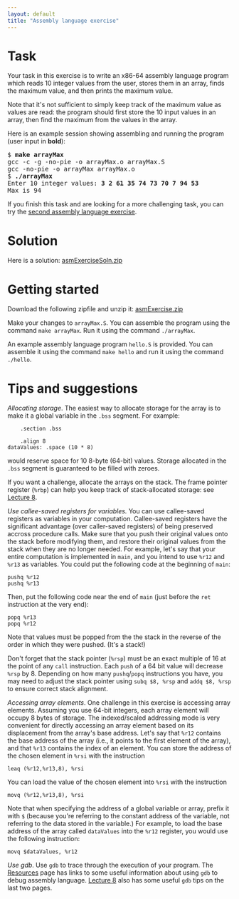 ```yaml
---
layout: default
title: "Assembly language exercise"
---
```


# Task

Your task in this exercise is to write an x86-64 assembly language program
which reads 10 integer values from the user, stores them in an array,
finds the maximum value, and then prints the maximum value.

Note that it's not sufficient to simply keep track of the maximum value
as values are read: the program should first store the 10 input values
in an array, then find the maximum from the values in the array.

Here is an example session showing assembling and running the program
(user input in **bold**):

<div class="highlighter-rouge"><pre>
$ <b>make arrayMax</b>
gcc -c -g -no-pie -o arrayMax.o arrayMax.S
gcc -no-pie -o arrayMax arrayMax.o
$ <b>./arrayMax</b>
Enter 10 integer values: <b>3 2 61 35 74 73 70 7 94 53</b>
Max is 94
</pre></div>

If you finish this task and are looking for a more challenging task,
you can try the [second assembly language exercise](assembly2.html).

# Solution

Here is a solution: [asmExerciseSoln.zip](asmExerciseSoln.zip)

# Getting started

Download the following zipfile and unzip it: [asmExercise.zip](asmExercise.zip)

Make your changes to `arrayMax.S`.  You can assemble the program using the
command `make arrayMax`.  Run it using the command `./arrayMax`.

An example assembly language program `hello.S` is provided.  You can assemble
it using the command `make hello` and run it using the command `./hello`.

# Tips and suggestions

*Allocating storage*. The easiest way to allocate storage for the array is to make it a global variable in the `.bss` segment.  For example:

```
	.section .bss

	.align 8
dataValues: .space (10 * 8)
```

would reserve space for 10 8-byte (64-bit) values.  Storage allocated in the `.bss` segment is guaranteed to be filled with zeroes.

If you want a challenge, allocate the arrays on the stack.  The frame pointer register (`%rbp`) can help you keep track of stack-allocated storage: see [Lecture 8](../lectures/lecture08-public.pdf).

*Use callee-saved registers for variables.* You can use callee-saved registers as variables in your computation.  Callee-saved registers have the significant advantage (over caller-saved registers) of being preserved accross procedure calls.  Make sure that you push their original values onto the stack before modifying them, and restore their original values from the stack when they are no longer needed.  For example, let's say that your entire computation is implemented in `main`, and you intend to use `%r12` and `%r13` as variables.  You could put the following code at the beginning of `main`:

```
pushq %r12
pushq %r13
```

Then, put the following code near the end of `main` (just before the `ret` instruction at the very end):

```
popq %r13
popq %r12
```

Note that values must be popped from the the stack in the reverse of the order in which they were pushed. (It's a stack!)

Don't forget that the stack pointer (`%rsp`) must be an exact multiple of 16 at the point of any `call` instruction.  Each `push` of a 64 bit value will decrease `%rsp` by 8.  Depending on how many `pushq`/`popq` instructions you have, you may need to adjust the stack pointer using `subq $8, %rsp` and `addq $8, %rsp` to ensure correct stack alignment.

*Accessing array elements*. One challenge in this exercise is accessing array elements.  Assuming you use 64-bit integers, each array element will occupy 8 bytes of storage.  The indexed/scaled addressing mode is very convenient for directly accessing an array element based on its displacement from the array's base address.  Let's say that `%r12` contains the base address of the array (i.e., it points to the first element of the array), and that `%r13` contains the index of an element.  You can store the address of the chosen element in `%rsi` with the instruction

```
leaq (%r12,%r13,8), %rsi
```

You can load the value of the chosen element into `%rsi` with the instruction

```
movq (%r12,%r13,8), %rsi
```

Note that when specifying the address of a global variable or array, prefix it with `$` (because you're referring to the constant address of the variable, not referring to the data stored in the variable.)  For example, to load the base address of the array called `dataValues` into the `%r12` register, you would use the following instruction:

```
movq $dataValues, %r12
```

*Use gdb*. Use `gdb` to trace through the execution of your program.  The [Resources](../resources.html) page has links to some useful information about using `gdb` to debug assembly language.  [Lecture 8](../lectures/lecture08-public.pdf) also has some useful `gdb` tips on the last two pages.
